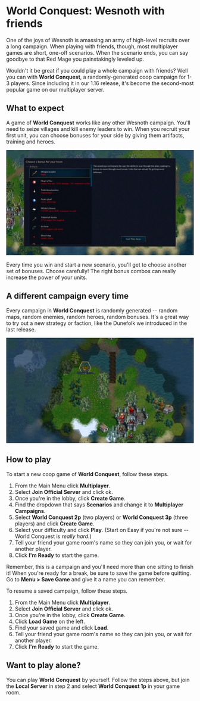 # World Conquest: Wesnoth with friends

One of the joys of Wesnoth is amassing an army of high-level recruits over a long campaign. When playing with friends, though, most multiplayer games are short, one-off scenarios. When the scenario ends, you can say goodbye to that Red Mage you painstakingly leveled up.

Wouldn't it be great if you could play a whole campaign with friends? Well you can with **World Conquest**, a randomly-generated coop campaign for 1-3 players. Since including it in our 1.16 release, it's become the second-most popular game on our multiplayer server.

## What to expect

A game of **World Conquest** works like any other Wesnoth campaign. You'll need to seize villages and kill enemy leaders to win. When you recruit your first unit, you can choose bonuses for your side by giving them artifacts, training and heroes.

![](team-bonuses.png)

Every time you win and start a new scenario, you'll get to choose another set of bonuses. Choose carefully! The right bonus combos can really increase the power of your units.

## A different campaign every time

Every campaign in **World Conquest** is randomly generated -- random maps, random enemies, random heroes, random bonuses. It's a great way to try out a new strategy or faction, like the Dunefolk we introduced in the last release.

![](secrets.png)

## How to play

To start a new coop game of **World Conquest**, follow these steps.

1. From the Main Menu click **Multiplayer**.
2. Select **Join Official Server** and click ok.
3. Once you're in the lobby, click **Create Game**.
4. Find the dropdown that says **Scenarios** and change it to **Multiplayer Campaigns**.
5. Select **World Conquest 2p** (two players) or **World Conquest 3p** (three players) and click **Create Game**.
6. Select your difficulty and click **Play**. (Start on Easy if you're not sure -- World Conquest is _really hard_.)
7. Tell your friend your game room's name so they can join you, or wait for another player.
8. Click **I'm Ready** to start the game.

Remember, this is a campaign and you'll need more than one sitting to finish it!
When you're ready for a break, be sure to save the game before quitting. Go to **Menu > Save Game** and give it a name you can remember.

To resume a saved campaign, follow these steps.

1. From the Main Menu click **Multiplayer**.
2. Select **Join Official Server** and click ok.
3. Once you're in the lobby, click **Create Game**.
4. Click **Load Game** on the left.
5. Find your saved game and click **Load**.
6. Tell your friend your game room's name so they can join you, or wait for another player.
7. Click **I'm Ready** to start the game.

## Want to play alone?

You can play **World Conquest** by yourself. Follow the steps above, but join the **Local Server** in step 2 and select **World Conquest 1p** in your game room.

